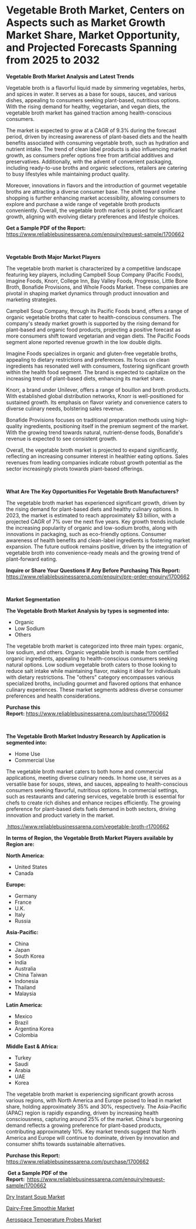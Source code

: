 <p><h1>Vegetable Broth Market, Centers on Aspects such as Market Growth Market Share, Market Opportunity, and Projected Forecasts Spanning from 2025 to 2032</h1></p><p><strong>Vegetable Broth Market Analysis and Latest Trends</strong></p>
<p><p>Vegetable broth is a flavorful liquid made by simmering vegetables, herbs, and spices in water. It serves as a base for soups, sauces, and various dishes, appealing to consumers seeking plant-based, nutritious options. With the rising demand for healthy, vegetarian, and vegan diets, the vegetable broth market has gained traction among health-conscious consumers. </p><p>The market is expected to grow at a CAGR of 9.3% during the forecast period, driven by increasing awareness of plant-based diets and the health benefits associated with consuming vegetable broth, such as hydration and nutrient intake. The trend of clean label products is also influencing market growth, as consumers prefer options free from artificial additives and preservatives. Additionally, with the advent of convenient packaging, including ready-to-use broths and organic selections, retailers are catering to busy lifestyles while maintaining product quality.</p><p>Moreover, innovations in flavors and the introduction of gourmet vegetable broths are attracting a diverse consumer base. The shift toward online shopping is further enhancing market accessibility, allowing consumers to explore and purchase a wide range of vegetable broth products conveniently. Overall, the vegetable broth market is poised for significant growth, aligning with evolving dietary preferences and lifestyle choices.</p></p>
<p><strong>Get a Sample PDF of the Report:&nbsp;</strong> <a href="https://www.reliablebusinessarena.com/enquiry/request-sample/1700662?utm_campaign=2195&utm_medium=2&utm_source=Github&utm_content=ia&utm_term=27032025&utm_id=vegetable-broth">https://www.reliablebusinessarena.com/enquiry/request-sample/1700662</a></p>
<p>&nbsp;</p>
<p><strong>Vegetable Broth Major Market Players</strong></p>
<p><p>The vegetable broth market is characterized by a competitive landscape featuring key players, including Campbell Soup Company (Pacific Foods), Imagine Foods, Knorr, College Inn, Bay Valley Foods, Progresso, Little Bone Broth, Bonafide Provisions, and Whole Foods Market. These companies are pivotal in shaping market dynamics through product innovation and marketing strategies.</p><p>Campbell Soup Company, through its Pacific Foods brand, offers a range of organic vegetable broths that cater to health-conscious consumers. The company's steady market growth is supported by the rising demand for plant-based and organic food products, projecting a positive forecast as more consumers shift toward vegetarian and vegan diets. The Pacific Foods segment alone reported revenue growth in the low double digits.</p><p>Imagine Foods specializes in organic and gluten-free vegetable broths, appealing to dietary restrictions and preferences. Its focus on clean ingredients has resonated well with consumers, fostering significant growth within the health food segment. The brand is expected to capitalize on the increasing trend of plant-based diets, enhancing its market share.</p><p>Knorr, a brand under Unilever, offers a range of bouillon and broth products. With established global distribution networks, Knorr is well-positioned for sustained growth. Its emphasis on flavor variety and convenience caters to diverse culinary needs, bolstering sales revenue.</p><p>Bonafide Provisions focuses on traditional preparation methods using high-quality ingredients, positioning itself in the premium segment of the market. With the growing trend towards natural, nutrient-dense foods, Bonafide's revenue is expected to see consistent growth.</p><p>Overall, the vegetable broth market is projected to expand significantly, reflecting an increasing consumer interest in healthier eating options. Sales revenues from leading companies indicate robust growth potential as the sector increasingly pivots towards plant-based offerings.</p></p>
<p>&nbsp;</p>
<p><strong>What Are The Key Opportunities For Vegetable Broth Manufacturers?</strong></p>
<p><p>The vegetable broth market has experienced significant growth, driven by the rising demand for plant-based diets and healthy culinary options. In 2023, the market is estimated to reach approximately $3 billion, with a projected CAGR of 7% over the next five years. Key growth trends include the increasing popularity of organic and low-sodium broths, along with innovations in packaging, such as eco-friendly options. Consumer awareness of health benefits and clean-label ingredients is fostering market expansion. The future outlook remains positive, driven by the integration of vegetable broth into convenience-ready meals and the growing trend of plant-forward eating.</p></p>
<p><strong>Inquire or Share Your Questions If Any Before Purchasing This Report:</strong> <a href="https://www.reliablebusinessarena.com/enquiry/pre-order-enquiry/1700662?utm_campaign=2195&utm_medium=2&utm_source=Github&utm_content=ia&utm_term=27032025&utm_id=vegetable-broth">https://www.reliablebusinessarena.com/enquiry/pre-order-enquiry/1700662</a></p>
<p>&nbsp;</p>
<p><strong>Market Segmentation</strong></p>
<p><strong>The Vegetable Broth Market Analysis by types is segmented into:</strong></p>
<p><ul><li>Organic</li><li>Low Sodium</li><li>Others</li></ul></p>
<p><p>The vegetable broth market is categorized into three main types: organic, low sodium, and others. Organic vegetable broth is made from certified organic ingredients, appealing to health-conscious consumers seeking natural options. Low sodium vegetable broth caters to those looking to reduce salt intake while maintaining flavor, making it ideal for individuals with dietary restrictions. The "others" category encompasses various specialized broths, including gourmet and flavored options that enhance culinary experiences. These market segments address diverse consumer preferences and health considerations.</p></p>
<p><strong>Purchase this Report:&nbsp;</strong><a href="https://www.reliablebusinessarena.com/purchase/1700662?utm_campaign=2195&utm_medium=2&utm_source=Github&utm_content=ia&utm_term=27032025&utm_id=vegetable-broth">https://www.reliablebusinessarena.com/purchase/1700662</a></p>
<p>&nbsp;</p>
<p><strong>The Vegetable Broth Market Industry Research by Application is segmented into:</strong></p>
<p><ul><li>Home Use</li><li>Commercial Use</li></ul></p>
<p><p>The vegetable broth market caters to both home and commercial applications, meeting diverse culinary needs. In home use, it serves as a versatile base for soups, stews, and sauces, appealing to health-conscious consumers seeking flavorful, nutritious options. In commercial settings, such as restaurants and catering services, vegetable broth is essential for chefs to create rich dishes and enhance recipes efficiently. The growing preference for plant-based diets fuels demand in both sectors, driving innovation and product variety in the market.</p></p>
<p><a href="https://www.reliablebusinessarena.com/vegetable-broth-r1700662?utm_campaign=2195&utm_medium=2&utm_source=Github&utm_content=ia&utm_term=27032025&utm_id=vegetable-broth">&nbsp;https://www.reliablebusinessarena.com/vegetable-broth-r1700662</a></p>
<p><strong>In terms of Region, the Vegetable Broth Market Players available by Region are:</strong></p>
<p>
    <p> <strong> North America: </strong>
        <ul>
            <li>United States</li>
            <li>Canada</li>
        </ul>
        </p> 
    <p> <strong> Europe: </strong>
        <ul>
            <li>Germany</li>
            <li>France</li>
            <li>U.K.</li>
            <li>Italy</li>
            <li>Russia</li>
        </ul>
        </p> 
    <p> <strong> Asia-Pacific: </strong>
        <ul>
            <li>China</li>
            <li>Japan</li>
            <li>South Korea</li>
            <li>India</li>
            <li>Australia</li>
            <li>China Taiwan</li>
            <li>Indonesia</li>
            <li>Thailand</li>
            <li>Malaysia</li>
        </ul>
        </p> 
    <p> <strong> Latin America: </strong>
        <ul>
            <li>Mexico</li>
            <li>Brazil</li>
            <li>Argentina Korea</li>
            <li>Colombia</li>
        </ul>
        </p> 
    <p> <strong> Middle East & Africa: </strong>
        <ul>
            <li>Turkey</li>
            <li>Saudi</li>
            <li>Arabia</li>
            <li>UAE</li>
            <li>Korea</li>
        </ul>
    </p>
    </p>
<p><p>The vegetable broth market is experiencing significant growth across various regions, with North America and Europe poised to lead in market share, holding approximately 35% and 30%, respectively. The Asia-Pacific (APAC) region is rapidly expanding, driven by increasing health consciousness, capturing around 25% of the market. China's burgeoning demand reflects a growing preference for plant-based products, contributing approximately 10%. Key market trends suggest that North America and Europe will continue to dominate, driven by innovation and consumer shifts towards sustainable alternatives.</p></p>
<p><strong>Purchase this Report: </strong><a href="https://www.reliablebusinessarena.com/purchase/1700662?utm_campaign=2195&utm_medium=2&utm_source=Github&utm_content=ia&utm_term=27032025&utm_id=vegetable-broth">https://www.reliablebusinessarena.com/purchase/1700662</a></p>
<p>&nbsp;<strong>Get a Sample PDF of the Report:&nbsp;&nbsp;</strong><a href="https://www.reliablebusinessarena.com/enquiry/request-sample/1700662?utm_campaign=2195&utm_medium=2&utm_source=Github&utm_content=ia&utm_term=27032025&utm_id=vegetable-broth">https://www.reliablebusinessarena.com/enquiry/request-sample/1700662</a></p>
<p><strong></strong></p>
<p><p><a href="https://github.com/ChiragRP21/Market-Research-Report-List-7/blob/main/dry-instant-soup-market.md?utm_campaign=2195&utm_medium=2&utm_source=Github&utm_content=ia&utm_term=27032025&utm_id=vegetable-broth">Dry Instant Soup Market</a></p><p><a href="https://github.com/JakirUddin511/Market-Research-Report-List-2/blob/main/dairy-free-smoothie-market.md?utm_campaign=2195&utm_medium=2&utm_source=Github&utm_content=ia&utm_term=27032025&utm_id=vegetable-broth">Dairy-Free Smoothie Market</a></p><p><a href="https://github.com/zahrigayda1h/Market-Research-Report-List-1/blob/main/aerospace-temperature-probes-market.md?utm_campaign=2195&utm_medium=2&utm_source=Github&utm_content=ia&utm_term=27032025&utm_id=vegetable-broth">Aerospace Temperature Probes Market</a></p></p>